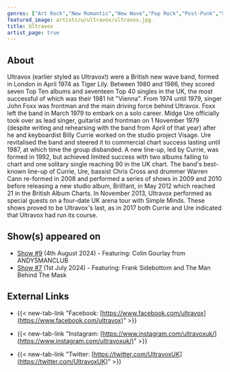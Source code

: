 ```yaml
---
genres: ["Art Rock","New Romantic","New Wave","Pop Rock","Post-Punk","Synth-Pop"]
featured_image: artists/u/ultravox/ultravox.jpg
title: Ultravox
artist_page: true
---
```

## About

Ultravox (earlier styled as Ultravox!) were a British new wave band, formed in London in April 1974 as Tiger Lily. Between 1980 and 1986, they scored seven Top Ten albums and seventeen Top 40 singles in the UK, the most successful of which was their 1981 hit "Vienna".
From 1974 until 1979, singer John Foxx was frontman and the main driving force behind Ultravox. Foxx left the band in March 1979 to embark on a solo career. Midge Ure officially took over as lead singer, guitarist and frontman on 1 November 1979 (despite writing and rehearsing with the band from April of that year) after he and keyboardist Billy Currie worked on the studio project Visage. Ure revitalised the band and steered it to commercial chart success lasting until 1987, at which time the group disbanded.
A new line-up, led by Currie, was formed in 1992, but achieved limited success with two albums failing to chart and one solitary single reaching 90 in the UK chart. The band's best-known line-up of Currie, Ure, bassist Chris Cross and drummer Warren Cann re-formed in 2008 and performed a series of shows in 2009 and 2010 before releasing a new studio album, Brill!ant, in May 2012 which reached 21 in the British Album Charts. In November 2013, Ultravox performed as special guests on a four-date UK arena tour with Simple Minds. These shows proved to be Ultravox's last, as in 2017 both Currie and Ure indicated that Ultravox had run its course.

## Show(s) appeared on

- [Show #9](/shows/featuring-colin-gourlay-from-andysmanclub/) (4th August 2024) - Featuring: Colin Gourlay from ANDYSMANCLUB
- [Show #7](/shows/featuring-frank-sidebottom-and-the-man-behind-the-mask/) (1st July 2024) - Featuring: Frank Sidebottom and The Man Behind The Mask

## External Links

- {{< new-tab-link "Facebook: [https://www.facebook.com/ultravox](https://www.facebook.com/ultravox)" >}}

- {{< new-tab-link "Instagram: [https://www.instagram.com/ultravoxuk/](https://www.instagram.com/ultravoxuk/)" >}}

- {{< new-tab-link "Twitter: [https://twitter.com/UltravoxUK](https://twitter.com/UltravoxUK)" >}}


